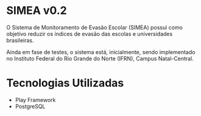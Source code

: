 SIMEA v0.2
=================================

O Sistema de Monitoramento de Evasão Escolar (SIMEA) possui como objetivo reduzir os índices de evasão das escolas e universidades brasileiras.

Ainda em fase de testes, o sistema está, inicialmente, sendo implementado no Instituto Federal do Rio Grande do Norte (IFRN), Campus Natal-Central.

Tecnologias Utilizadas
=================================

- Play Framework
- PostgreSQL

